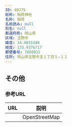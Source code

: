 ```yaml
---
ID: 49J7S
総称: 稲荷神社
名称: 稲荷
名称読み: null
別名: null
都道府県: 岡山県
区域: 玉野市
緯度: 34.4815389
経度: 133.9376717
郵便番号: 7060012
住所: 岡山県玉野市玉１丁目５−１１
---
```


## その他

### 参考URL

| URL | 説明          |
| --- | ------------- |
|     | OpenStreetMap |
